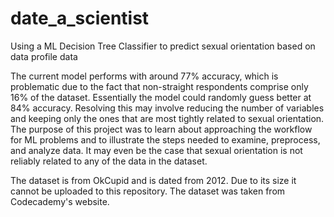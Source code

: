 # date_a_scientist
Using a ML Decision Tree Classifier to predict sexual orientation based on data profile data

The current model performs with around 77% accuracy, which is problematic due to the fact that non-straight respondents comprise only 16% of the dataset. Essentially the model could randomly guess better at 84% accuracy. Resolving this may involve reducing the number of variables and keeping only the ones that are most tightly related to sexual orientation. The purpose of this project was to learn about approaching the workflow for ML problems and to illustrate the steps needed to examine, preprocess, and analyze data. It may even be the case that sexual orientation is not reliably related to any of the data in the dataset.

The dataset is from OkCupid and is dated from 2012. Due to its size it cannot be uploaded to this repository. The dataset was taken from Codecademy's website.
